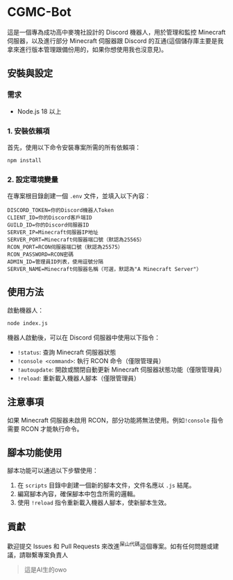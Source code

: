 # CGMC-Bot

這是一個專為成功高中麥塊社設計的 Discord 機器人，用於管理和監控 Minecraft 伺服器，以及進行部分 Minecraft 伺服器跟 Discord 的互通(這個儲存庫主要是我拿來進行版本管理跟備份用的，如果你想使用我也沒意見)。

## 安裝與設定

### 需求

- Node.js 18 以上

### 1. 安裝依賴項

首先，使用以下命令安裝專案所需的所有依賴項：

```bash
npm install
```

### 2. 設定環境變量

在專案根目錄創建一個 `.env` 文件，並填入以下內容：

```plaintext
DISCORD_TOKEN=你的Discord機器人Token
CLIENT_ID=你的Discord客戶端ID
GUILD_ID=你的Discord伺服器ID
SERVER_IP=Minecraft伺服器IP地址
SERVER_PORT=Minecraft伺服器端口號（默認為25565）
RCON_PORT=RCON伺服器端口號（默認為25575）
RCON_PASSWORD=RCON密碼
ADMIN_ID=管理員ID列表，使用逗號分隔
SERVER_NAME=Minecraft伺服器名稱（可選，默認為"A Minecraft Server"）
```

## 使用方法

啟動機器人：

```bash
node index.js
```

機器人啟動後，可以在 Discord 伺服器中使用以下指令：

- `!status`: 查詢 Minecraft 伺服器狀態
- `!console <command>`: 執行 RCON 命令（僅限管理員）
- `!autoupdate`: 開啟或關閉自動更新 Minecraft 伺服器狀態功能（僅限管理員）
- `!reload`: 重新載入機器人腳本（僅限管理員）

## 注意事項

如果 Minecraft 伺服器未啟用 RCON，部分功能將無法使用。例如`!console` 指令需要 RCON 才能執行命令。

## 腳本功能使用

腳本功能可以通過以下步驟使用：

1. 在 `scripts` 目錄中創建一個新的腳本文件，文件名應以 `.js` 結尾。
2. 編寫腳本內容，確保腳本中包含所需的邏輯。
3. 使用 `!reload` 指令重新載入機器人腳本，使新腳本生效。

## 貢獻

歡迎提交 Issues 和 Pull Requests 來改進<sup>屎山代碼</sup>這個專案。如有任何問題或建議，請聯繫專案負責人

> 這是AI生的owo